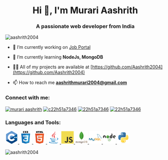 <h1 align="center">Hi 👋, I'm Murari Aashrith</h1>
<h3 align="center">A passionate web developer from India</h3>

<p align="left"> <img src="https://komarev.com/ghpvc/?username=aashrith2004&label=Profile%20views&color=0e75b6&style=flat" alt="aashrith2004" /> </p>

- 🔭 I’m currently working on [Job Portal](https://github.com/Aashrith2004/Job-portal-application.git)

- 🌱 I’m currently learning **NodeJs, MongoDB**

- 👨‍💻 All of my projects are available at [https://github.com/Aashrith2004](https://github.com/Aashrith2004)

- 📫 How to reach me **aashrithmurari2004@gmail.com**

<h3 align="left">Connect with me:</h3>
<p align="left">
<a href="https://linkedin.com/in/murari aashrith" target="blank"><img align="center" src="https://raw.githubusercontent.com/rahuldkjain/github-profile-readme-generator/master/src/images/icons/Social/linked-in-alt.svg" alt="murari aashrith" height="30" width="40" /></a>
<a href="https://www.codechef.com/users/c22h51a7346" target="blank"><img align="center" src="https://cdn.jsdelivr.net/npm/simple-icons@3.1.0/icons/codechef.svg" alt="c22h51a7346" height="30" width="40" /></a>
<a href="https://www.hackerrank.com/22h51a7346" target="blank"><img align="center" src="https://raw.githubusercontent.com/rahuldkjain/github-profile-readme-generator/master/src/images/icons/Social/hackerrank.svg" alt="22h51a7346" height="30" width="40" /></a>
<a href="https://www.leetcode.com/22h51a7346" target="blank"><img align="center" src="https://raw.githubusercontent.com/rahuldkjain/github-profile-readme-generator/master/src/images/icons/Social/leet-code.svg" alt="22h51a7346" height="30" width="40" /></a>
</p>

<h3 align="left">Languages and Tools:</h3>
<p align="left"> <a href="https://www.w3schools.com/cpp/" target="_blank" rel="noreferrer"> <img src="https://raw.githubusercontent.com/devicons/devicon/master/icons/cplusplus/cplusplus-original.svg" alt="cplusplus" width="40" height="40"/> </a> <a href="https://www.w3schools.com/css/" target="_blank" rel="noreferrer"> <img src="https://raw.githubusercontent.com/devicons/devicon/master/icons/css3/css3-original-wordmark.svg" alt="css3" width="40" height="40"/> </a> <a href="https://www.w3.org/html/" target="_blank" rel="noreferrer"> <img src="https://raw.githubusercontent.com/devicons/devicon/master/icons/html5/html5-original-wordmark.svg" alt="html5" width="40" height="40"/> </a> <a href="https://www.java.com" target="_blank" rel="noreferrer"> <img src="https://raw.githubusercontent.com/devicons/devicon/master/icons/java/java-original.svg" alt="java" width="40" height="40"/> </a> <a href="https://developer.mozilla.org/en-US/docs/Web/JavaScript" target="_blank" rel="noreferrer"> <img src="https://raw.githubusercontent.com/devicons/devicon/master/icons/javascript/javascript-original.svg" alt="javascript" width="40" height="40"/> </a> <a href="https://www.mongodb.com/" target="_blank" rel="noreferrer"> <img src="https://raw.githubusercontent.com/devicons/devicon/master/icons/mongodb/mongodb-original-wordmark.svg" alt="mongodb" width="40" height="40"/> </a> <a href="https://www.mysql.com/" target="_blank" rel="noreferrer"> <img src="https://raw.githubusercontent.com/devicons/devicon/master/icons/mysql/mysql-original-wordmark.svg" alt="mysql" width="40" height="40"/> </a> <a href="https://nodejs.org" target="_blank" rel="noreferrer"> <img src="https://raw.githubusercontent.com/devicons/devicon/master/icons/nodejs/nodejs-original-wordmark.svg" alt="nodejs" width="40" height="40"/> </a> <a href="https://www.python.org" target="_blank" rel="noreferrer"> <img src="https://raw.githubusercontent.com/devicons/devicon/master/icons/python/python-original.svg" alt="python" width="40" height="40"/> </a> </p>

<p><img align="center" src="https://github-readme-streak-stats.herokuapp.com/?user=aashrith2004&" alt="aashrith2004" /></p>
